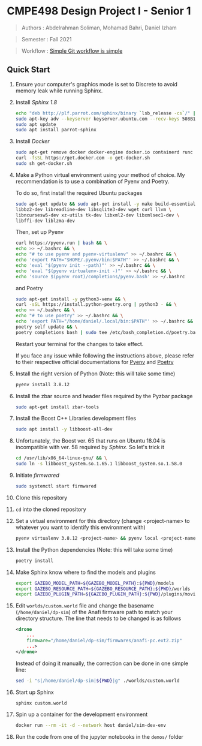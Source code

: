 # CMPE498 Design Project I - Senior 1
>Authors : Abdelrahman Soliman, Mohamad Bahri, Daniel Izham

>Semester : Fall 2021

>Workflow : [Simple Git workflow is simple](https://www.atlassian.com/git/articles/simple-git-workflow-is-simple)

## Quick Start

1. Ensure your computer's graphics mode is set to Discrete to avoid memory leak while running Sphinx.

1. Install *Sphinx 1.8*

   ```bash
   echo "deb http://plf.parrot.com/sphinx/binary `lsb_release -cs`/" | sudo tee /etc/apt/sources.list.d/sphinx.list > /dev/null && \
   sudo apt-key adv --keyserver keyserver.ubuntu.com --recv-keys 508B1AE5                                                       && \   
   sudo apt update                                                                                                              && \ 
   sudo apt install parrot-sphinx
   ```
   
1. Install *Docker*
   
   ```bash
   sudo apt-get remove docker docker-engine docker.io containerd runc
   curl -fsSL https://get.docker.com -o get-docker.sh
   sudo sh get-docker.sh
   ```
1. Make a Python virtual environment using your method of choice. My recommendation is to use a combination of Pyenv and Poetry.
   
   To do so, first install the required Ubuntu packages
   ```bash
   sudo apt-get update && sudo apt-get install -y make build-essential libssl-dev zlib1g-dev \
   libbz2-dev libreadline-dev libsqlite3-dev wget curl llvm \
   libncursesw5-dev xz-utils tk-dev libxml2-dev libxmlsec1-dev \
   libffi-dev liblzma-dev
   ```
   
   Then, set up Pyenv
   ```bash
   curl https://pyenv.run | bash && \
   echo >> ~/.bashrc && \
   echo "# to use pyenv and pyenv-virtualenv" >> ~/.bashrc && \
   echo 'export PATH="$HOME/.pyenv/bin:$PATH"' >> ~/.bashrc && \
   echo 'eval "$(pyenv init --path)"' >> ~/.bashrc && \
   echo 'eval "$(pyenv virtualenv-init -)"' >> ~/.bashrc && \
   echo 'source $(pyenv root)/completions/pyenv.bash' >> ~/.bashrc
   ```
   
   and Poetry
   ```bash
   sudo apt-get install -y python3-venv && \
   curl -sSL https://install.python-poetry.org | python3 - && \
   echo >> ~/.bashrc && \
   echo "# to use poetry" >> ~/.bashrc && \
   echo 'export PATH="/home/daniel/.local/bin:$PATH"' >> ~/.bashrc && \
   poetry self update && \
   poetry completions bash | sudo tee /etc/bash_completion.d/poetry.bash-completion
   ```
   
   Restart your terminal for the changes to take effect.
   
   If you face any issue while following the instructions above, please refer to their respective official documentations
   for [Pyenv](https://github.com/pyenv/pyenv) and [Poetry](https://python-poetry.org/docs/)
   
1. Install the right version of Python (Note: this will take some time)

   ```bash
   pyenv install 3.8.12
   ```
1. Install the zbar source and header files required by the Pyzbar package

   ```bash
   sudo apt-get install zbar-tools
   ```
1. Install the Boost C++ Libraries development files

   ```bash
   sudo apt install -y libboost-all-dev
   ```

1. Unfortunately, the Boost ver. 65 that runs on Ubuntu 18.04 is incompatible with ver. 58 required by *Sphinx*. So let's trick it

   ```bash
   cd /usr/lib/x86_64-linux-gnu/ && \
   sudo ln -s libboost_system.so.1.65.1 libboost_system.so.1.58.0
   ```
1. Initiate *firmwared*

   ```bash
   sudo systemctl start firmwared
   ```
1. Clone this repository
1. `cd` into the cloned repository
1. Set a virtual environment for this directory (change \<project-name\> to whatever you want to identify this environment with)
  
   ```bash
   pyenv virtualenv 3.8.12 <project-name> && pyenv local <project-name>
   ```
1. Install the Python dependencies (Note: this will take some time)

   ```bash
   poetry install
   ```
1. Make Sphinx know where to find the models and plugins

   ```bash
   export GAZEBO_MODEL_PATH=${GAZEBO_MODEL_PATH}:${PWD}/models
   export GAZEBO_RESOURCE_PATH=${GAZEBO_RESOURCE_PATH}:${PWD}/worlds
   export GAZEBO_PLUGIN_PATH=${GAZEBO_PLUGIN_PATH}:${PWD}/plugins/moving_target/build
   ```
1. Edit `worlds/custom.world` file and change the basename (`/home/daniel/dp-sim`) of the Anafi firmware path
to match your directory structure. The line that needs to be changed is as follows
   
   ```xml
   <drone
       ...
       firmware="/home/daniel/dp-sim/firmwares/anafi-pc.ext2.zip"
       ...>
   </drone>
   ```
   
   Instead of doing it manually, the correction can be done in one simple line:

   ```bash
   sed -i "s|/home/daniel/dp-sim|${PWD}|g" ./worlds/custom.world
   ```
   
1. Start up Sphinx

   ```bash
   sphinx custom.world
   ```

1. Spin up a container for the development environment

   ```bash
   docker run --rm -it -d --network host daniel/sim-dev-env
   ```
   
1. Run the code from one of the jupyter notebooks in the `demos/` folder

